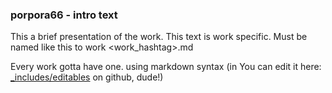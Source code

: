 ### porpora66  - intro text

This a brief presentation of the work. This text is work specific. Must be named like this to work <work_hashtag>.md

Every work gotta have one. using markdown syntax (in You can edit it  here: [_includes/editables](https://github.com/toybreaker/binocle/tree/gh-pages/_includes/editables) on github, dude!)
